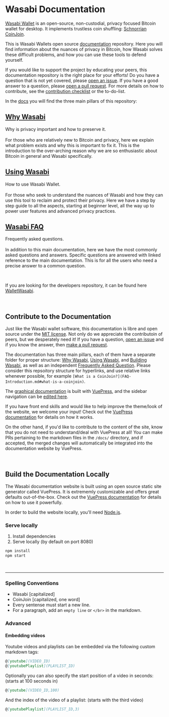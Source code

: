 # Wasabi Documentation

[Wasabi Wallet](https://wasabiwallet.io) is an open-source, non-custodial, privacy focused Bitcoin wallet for desktop. It implements trustless coin shuffling: [Schnorrian CoinJoin](https://github.com/nopara73/ZeroLink/).

This is Wasabi Wallets open source [documentation](https://docs.wasabiwallet.io) repository.
Here you will find information about the nuances of privacy in Bitcoin, how Wasabi solves these difficult problems, and how you can use these tools to defend yourself.

If you would like to support the project by educating your peers, this documentation repository is the right place for your efforts!
Do you have a question that is not yet covered, please [open an issue](https://github.com/zkSNACKs/WasabiDoc/issues).
If you have a good answer to a question, please [open a pull request](https://github.com/zkSNACKs/WasabiDoc/pulls).
For more details on how to contribute, see the [contribution checklist](/docs/ContributionChecklist.md) or the to-do-list.

In the [docs](https://github.com/zkSNACKs/WasabiDoc/tree/master/docs) you will find the three main pillars of this repository:

## [Why Wasabi](https://github.com/zkSNACKs/WasabiDoc/tree/master/docs/why-wasabi)
Why is privacy important and how to preserve it.
</br>
</br>
For those who are relatively new to Bitcoin and privacy, here we explain what problem exists and why this is important to fix it.
This is the introduction to the over-arching reason why we are so enthusiastic about Bitcoin in general and Wasabi specifically.


## [Using Wasabi](https://github.com/zkSNACKs/WasabiDoc/tree/master/docs/using-wasabi)
How to use Wasabi Wallet.
</br>
</br>
For those who seek to understand the nuances of Wasabi and how they can use this tool to reclaim and protect their privacy. Here we have a step by step guide to all the aspects, starting at beginner level, all the way up to power user features and advanced privacy practices.


## [Wasabi FAQ](https://github.com/zkSNACKs/WasabiDoc/tree/master/docs/FAQ)
Frequently asked questions.
</br>
</br>
In addition to this main documentation, here we have the most commonly asked questions and answers. Specific questions are answered with linked reference to the main documentation. This is for all the users who need a precise answer to a common question.

</br>

If you are looking for the developers repository, it can be found here [WalletWasabi](https://github.com/zkSNACKs/WalletWasabi).

</br>

## Contribute to the Documentation

Just like the Wasabi wallet software, this documentation is libre and open source under the [MIT license](LICENSE). Not only do we appreciate the contributoin of peers, but we desperately need it! If you have a question, [open an issue](https://github.com/zkSNACKs/WasabiDoc/issues) and if you know the answer, then [make a pull request](https://github.com/zkSNACKs/WasabiDoc/pulls).

The documentation has three main pillars, each of them have a separate folder for proper structure: [Why Wasabi](https://github.com/zkSNACKs/WasabiDoc/tree/master/docs/why-wasabi), [Using Wasabi](https://github.com/zkSNACKs/WasabiDoc/tree/master/docs/using-wasabi), and [Building Wasabi](https://github.com/zkSNACKs/WasabiDoc/tree/master/docs/building-wasabi), as well as an independent [Frequently Asked Question](https://github.com/zkSNACKs/WasabiDoc/tree/master/docs/FAQ). Please consider this repsoitory structure for hyperlinks, and use relative links whenever possible, for example `[What is a CoinJoin?](FAQ-Introduction.md#what-is-a-coinjoin)`.

The [graphical documentation](https://docs.wasabiwallet.io) is built with [VuePress](https://v1.vuepress.vuejs.org/), and the sidebar navigation can be [edited here](https://github.com/zkSNACKs/WasabiDoc/blob/master/docs/.vuepress/config.js).

If you have front end skills and would like to help improve the theme/look of the website, we welcome your input! Check out the [VuePress documentation](https://v1.vuepress.vuejs.org/) for details on how it works.

On the other hand, if you'd like to contribute to the content of the site, know that you do not need to understand/deal with VuePress at all! You can make PRs pertaining to the markdown files in the `/docs/` directory, and if accepted, the merged changes will automatically be integrated into the documentation website by VuePress.

<br>

## Build the Documentation Locally
The Wasabi documentation website is built using an open source static site generator called VuePress. It is extrememly customizable and offers great defaults out-of-the-box. Check out the [VuePress documentation](https://v1.vuepress.vuejs.org/) for details on how to use it powerfully.

In order to build the website locally, you'll need [Node.js](https://nodejs.org/en/download/).

### Serve locally
1. Install dependencies
2. Serve locally (by default on port 8080)

```bash
npm install
npm start
```

<br>

---
### Spelling Conventions

- Wasabi [capitalized]
- CoinJoin [capitalized, one word]
- Every sentense must start a new line.
- For a paragraph, add an `empty line` or `</br>` in the markdown.

### Advanced

#### Embedding videos

Youtube videos and playlists can be embedded via the following custom markdown tags:

```md
@[youtube](VIDEO_ID)
@[youtubePlaylist](PLAYLIST_ID)
```

Optionally you can also specify the start position of a video in seconds: (starts at 100 seconds in)

```md
@[youtube](VIDEO_ID,100)
```

And the index of the video of a playlist: (starts with the third video)
```md
@[youtubePlaylist](PLAYLIST_ID,3)
```

